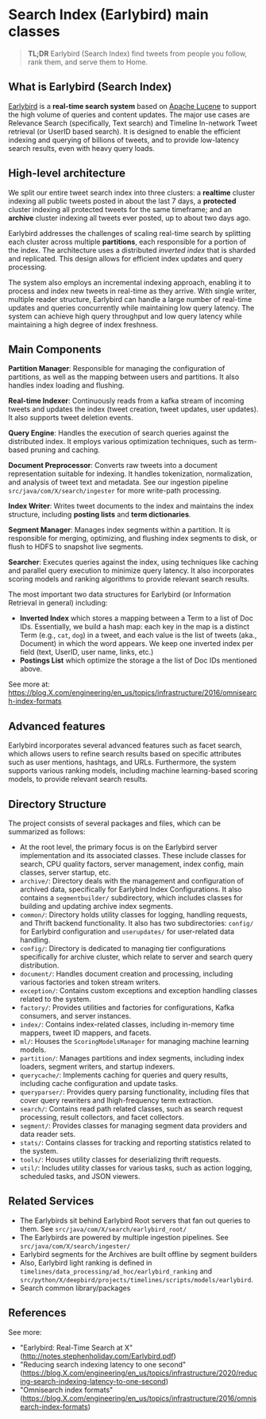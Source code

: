 # Search Index (Earlybird) main classes

> **TL;DR** Earlybird (Search Index) find tweets from people you follow, rank them, and serve them to Home.

## What is Earlybird (Search Index)

[Earlybird](http://notes.stephenholiday.com/Earlybird.pdf) is a **real-time search system** based on [Apache Lucene](https://lucene.apache.org/) to support the high volume of queries and content updates. The major use cases are Relevance Search (specifically, Text search) and Timeline In-network Tweet retrieval (or UserID based search). It is designed to enable the efficient indexing and querying of billions of tweets, and to provide low-latency search results, even with heavy query loads.

## High-level architecture
We split our entire tweet search index into three clusters: a **realtime** cluster indexing all public tweets posted in about the last 7 days, a **protected** cluster indexing all protected tweets for the same timeframe; and an **archive** cluster indexing all tweets ever posted, up to about two days ago.

Earlybird addresses the challenges of scaling real-time search by splitting each cluster across multiple **partitions**, each responsible for a portion of the index. The architecture uses a distributed *inverted index* that is sharded and replicated. This design allows for efficient index updates and query processing.

The system also employs an incremental indexing approach, enabling it to process and index new tweets in real-time as they arrive. With single writer, multiple reader structure, Earlybird can handle a large number of real-time updates and queries concurrently while maintaining low query latency. The system can achieve high query throughput and low query latency while maintaining a high degree of index freshness.

## Main Components 

**Partition Manager**: Responsible for managing the configuration of partitions, as well as the mapping between users and partitions. It also handles index loading and flushing.

**Real-time Indexer**: Continuously reads from a kafka stream of incoming tweets and updates the index (tweet creation, tweet updates, user updates). It also supports tweet deletion events.

**Query Engine**: Handles the execution of search queries against the distributed index. It employs various optimization techniques, such as term-based pruning and caching.

**Document Preprocessor**: Converts raw tweets into a document representation suitable for indexing. It handles tokenization, normalization, and analysis of tweet text and metadata. See our ingestion pipeline `src/java/com/X/search/ingester` for more write-path processing.

**Index Writer**: Writes tweet documents to the index and maintains the index structure, including **posting lists** and **term dictionaries**.

**Segment Manager**: Manages index segments within a partition. It is responsible for merging, optimizing, and flushing index segments to disk, or flush to HDFS to snapshot live segments.

**Searcher**: Executes queries against the index, using techniques like caching and parallel query execution to minimize query latency. It also incorporates scoring models and ranking algorithms to provide relevant search results.

The most important two data structures for Earlybird (or Information Retrieval in general) including:

* **Inverted Index** which stores a mapping between a Term to a list of Doc IDs. Essentially, we build a hash map: each key in the map is a distinct Term (e.g., `cat`, `dog`) in a tweet, and each value is the list of tweets (aka., Document) in which the word appears. We keep one inverted index per field (text, UserID, user name, links, etc.)
* **Postings List** which optimize the storage a the list of Doc IDs mentioned above.

See more at: https://blog.X.com/engineering/en_us/topics/infrastructure/2016/omnisearch-index-formats

## Advanced features

Earlybird incorporates several advanced features such as facet search, which allows users to refine search results based on specific attributes such as user mentions, hashtags, and URLs. Furthermore, the system supports various ranking models, including machine learning-based scoring models, to provide relevant search results.

## Directory Structure
The project consists of several packages and files, which can be summarized as follows:

* At the root level, the primary focus is on the Earlybird server implementation and its associated classes. These include classes for search, CPU quality factors, server management, index config, main classes, server startup, etc.
* `archive/`: Directory deals with the management and configuration of archived data, specifically for Earlybird Index Configurations. It also contains a `segmentbuilder/` subdirectory, which includes classes for building and updating archive index segments.
* `common/`: Directory holds utility classes for logging, handling requests, and Thrift backend functionality. It also has two subdirectories: `config/` for Earlybird configuration and `userupdates/` for user-related data handling.
* `config/`: Directory is dedicated to managing tier configurations specifically for archive cluster, which relate to server and search query distribution.
* `document/`: Handles document creation and processing, including various factories and token stream writers.
* `exception/`: Contains custom exceptions and exception handling classes related to the system.
* `factory/`: Provides utilities and factories for configurations, Kafka consumers, and server instances.
* `index/`: Contains index-related classes, including in-memory time mappers, tweet ID mappers, and facets.
* `ml/`: Houses the `ScoringModelsManager` for managing machine learning models.
* `partition/`: Manages partitions and index segments, including index loaders, segment writers, and startup indexers.
* `querycache/`: Implements caching for queries and query results, including cache configuration and update tasks.
* `queryparser/`: Provides query parsing functionality, including files that cover query rewriters and lhigh-frequency term extraction.
* `search/`: Contains read path related classes, such as search request processing, result collectors, and facet collectors.
* `segment/`: Provides classes for managing segment data providers and data reader sets.
* `stats/`: Contains classes for tracking and reporting statistics related to the system.
* `tools/`: Houses utility classes for deserializing thrift requests.
* `util/`: Includes utility classes for various tasks, such as action logging, scheduled tasks, and JSON viewers.

## Related Services

* The Earlybirds sit behind Earlybird Root servers that fan out queries to them. See `src/java/com/X/search/earlybird_root/`
* The Earlybirds are powered by multiple ingestion pipelines. See `src/java/com/X/search/ingester/`
* Earlybird segments for the Archives are built offline by segment builders
* Also, Earlybird light ranking is defined in `timelines/data_processing/ad_hoc/earlybird_ranking`
 and `src/python/X/deepbird/projects/timelines/scripts/models/earlybird`.
* Search common library/packages

## References

See more: 

* "Earlybird: Real-Time Search at X" (http://notes.stephenholiday.com/Earlybird.pdf)
* "Reducing search indexing latency to one second" (https://blog.X.com/engineering/en_us/topics/infrastructure/2020/reducing-search-indexing-latency-to-one-second)
* "Omnisearch index formats" (https://blog.X.com/engineering/en_us/topics/infrastructure/2016/omnisearch-index-formats)





